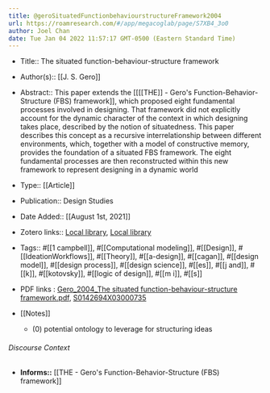 ```yaml
---
title: @geroSituatedFunctionbehaviourstructureFramework2004
url: https://roamresearch.com/#/app/megacoglab/page/S7XB4_3o0
author: Joel Chan
date: Tue Jan 04 2022 11:57:17 GMT-0500 (Eastern Standard Time)
---
```


- Title:: The situated function-behaviour-structure framework
- Author(s):: [[J. S. Gero]]
- Abstract:: This paper extends the [[[[THE]] - Gero's Function-Behavior-Structure (FBS) framework]], which proposed eight fundamental processes involved in designing. That framework did not explicitly account for the dynamic character of the context in which designing takes place, described by the notion of situatedness. This paper describes this concept as a recursive interrelationship between different environments, which, together with a model of constructive memory, provides the foundation of a situated FBS framework. The eight fundamental processes are then reconstructed within this new framework to represent designing in a dynamic world
- Type:: [[Article]]
- Publication:: Design Studies
- Date Added:: [[August 1st, 2021]]
- Zotero links:: [Local library](zotero://select/groups/2451508/items/MEPRIKAW), [Local library](https://www.zotero.org/groups/2451508/items/MEPRIKAW)
- Tags:: #[[1 campbell]], #[[Computational modeling]], #[[Design]], #[[IdeationWorkflows]], #[[Theory]], #[[a-design]], #[[cagan]], #[[design model]], #[[design process]], #[[design science]], #[[es]], #[[j and]], #[[k]], #[[kotovsky]], #[[logic of design]], #[[m i]], #[[s]]
- PDF links : [Gero_2004_The situated function-behaviour-structure framework.pdf](zotero://open-pdf/groups/2451508/items/JXTKWXH6), [S0142694X03000735](http://linkinghub.elsevier.com/retrieve/pii/S0142694X03000735)
- [[Notes]]

    - (0) potential ontology to leverage for structuring ideas

###### Discourse Context

- **Informs::** [[THE - Gero's Function-Behavior-Structure (FBS) framework]]
